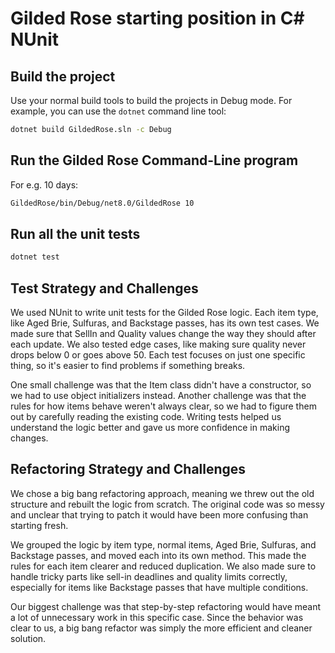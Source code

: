 # Gilded Rose starting position in C# NUnit

## Build the project

Use your normal build tools to build the projects in Debug mode.
For example, you can use the `dotnet` command line tool:

``` cmd
dotnet build GildedRose.sln -c Debug
```

## Run the Gilded Rose Command-Line program

For e.g. 10 days:

``` cmd
GildedRose/bin/Debug/net8.0/GildedRose 10
```

## Run all the unit tests

``` cmd
dotnet test
```


## Test Strategy and Challenges

We used NUnit to write unit tests for the Gilded Rose logic. Each item type, like Aged Brie, Sulfuras, and Backstage passes, has its own test cases. We made sure that SellIn and Quality values change the way they should after each update. We also tested edge cases, like making sure quality never drops below 0 or goes above 50. Each test focuses on just one specific thing, so it's easier to find problems if something breaks.

One small challenge was that the Item class didn't have a constructor, so we had to use object initializers instead. Another challenge was that the rules for how items behave weren't always clear, so we had to figure them out by carefully reading the existing code. Writing tests helped us understand the logic better and gave us more confidence in making changes.

## Refactoring Strategy and Challenges

We chose a big bang refactoring approach, meaning we threw out the old structure and rebuilt the logic from scratch. The original code was so messy and unclear that trying to patch it would have been more confusing than starting fresh.

We grouped the logic by item type, normal items, Aged Brie, Sulfuras, and Backstage passes, and moved each into its own method. This made the rules for each item clearer and reduced duplication. We also made sure to handle tricky parts like sell-in deadlines and quality limits correctly, especially for items like Backstage passes that have multiple conditions.

Our biggest challenge was that step-by-step refactoring would have meant a lot of unnecessary work in this specific case. Since the behavior was clear to us, a big bang refactor was simply the more efficient and cleaner solution.